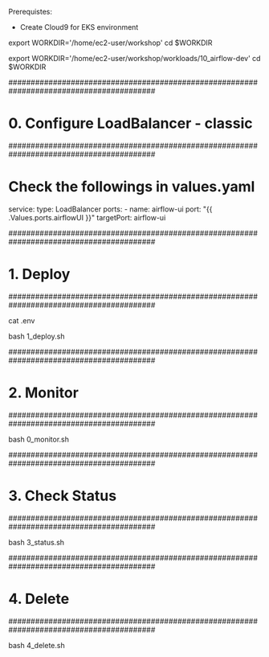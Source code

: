Prerequistes:
- Create Cloud9 for EKS environment

export WORKDIR='/home/ec2-user/workshop'
cd $WORKDIR

export WORKDIR='/home/ec2-user/workshop/workloads/10_airflow-dev'
cd $WORKDIR

#########################################################################################
# 0. Configure LoadBalancer - classic
#########################################################################################

# Check the followings in values.yaml
  service:
    type: LoadBalancer
    ports:
      - name: airflow-ui
        port: "{{ .Values.ports.airflowUI }}"
        targetPort: airflow-ui


#########################################################################################
# 1. Deploy 
#########################################################################################

cat .env

bash 1_deploy.sh 

#########################################################################################
# 2. Monitor
#########################################################################################

bash 0_monitor.sh

#########################################################################################
# 3. Check Status
#########################################################################################

bash 3_status.sh 

#########################################################################################
# 4. Delete
#########################################################################################

bash 4_delete.sh

